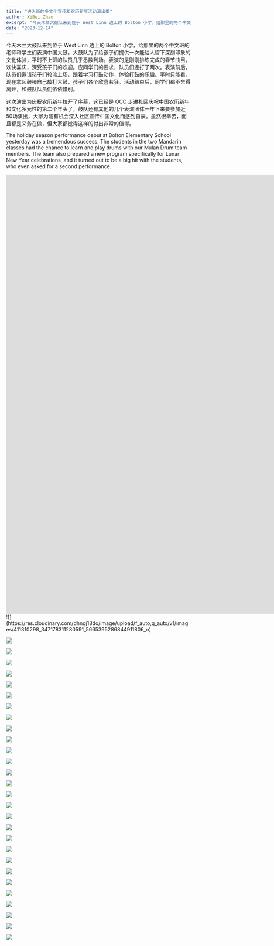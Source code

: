 ```yaml
---
title: "进入新的多文化宣传和农历新年活动演出季"
author: XiBei Zhao
excerpt: "今天木兰大鼓队来到位于 West Linn 边上的 Bolton 小学，给那里的两个中文班的老师和学生们表演中国大鼓。大鼓队为了给孩子们提供一次能给人留下深刻印象的文化体验，平时不上班的队员几乎悉数到场。表演的是刚刚排练完成的春节曲目，欢快喜庆，深受孩子们的欢迎。应同学们的要求，队员们连打了两次。表演前后，队员们邀请孩子们轮流上场，跟着学习打鼓动作，体验打鼓的乐趣。平时只能看，现在拿起鼓棒自己敲打大鼓，孩子们各个欣喜若狂。活动结束后，同学们都不舍得离开，和鼓队队员们依依惜别。"
date: "2023-12-14"
---
```


今天木兰大鼓队来到位于 West Linn 边上的 Bolton 小学，给那里的两个中文班的老师和学生们表演中国大鼓。大鼓队为了给孩子们提供一次能给人留下深刻印象的文化体验，平时不上班的队员几乎悉数到场。表演的是刚刚排练完成的春节曲目，欢快喜庆，深受孩子们的欢迎。应同学们的要求，队员们连打了两次。表演前后，队员们邀请孩子们轮流上场，跟着学习打鼓动作，体验打鼓的乐趣。平时只能看，现在拿起鼓棒自己敲打大鼓，孩子们各个欣喜若狂。活动结束后，同学们都不舍得离开，和鼓队队员们依依惜别。

这次演出为庆祝农历新年拉开了序幕，这已经是 OCC 走进社区庆祝中国农历新年和文化多元性的第二个年头了，鼓队还有其他的几个表演团体一年下来要参加近50场演出，大家为能有机会深入社区宣传中国文化而感到自豪。虽然很辛苦，而且都是义务在做，但大家都觉得这样的付出非常的值得。

The holiday season performance debut at Bolton Elementary School yesterday was a tremendous success. The students in the two Mandarin classes had the chance to learn and play drums with our Mulan Drum team members. The team also prepared a new program specifically for Lunar New Year celebrations, and it turned out to be a big hit with the students, who even asked for a second performance.

<iframe width="2135" height="1200" src="https://www.youtube.com/embed/4rYBPRmogc8" title="Holiday Season Performance Debut at Bolton Elementary School" frameborder="0" allow="accelerometer; autoplay; clipboard-write; encrypted-media; gyroscope; picture-in-picture; web-share" allowfullscreen></iframe>
<br>
![](https://res.cloudinary.com/dhngj18do/image/upload/f_auto,q_auto/v1/images/411310298_347178311280591_5665395286844911806_n)

![](https://res.cloudinary.com/dhngj18do/image/upload/f_auto,q_auto/v1/images/411321015_347178104613945_8193415025395424118_n)

![](https://res.cloudinary.com/dhngj18do/image/upload/f_auto,q_auto/v1/images/411517596_347178421280580_5844564393846613578_n)

![](https://res.cloudinary.com/dhngj18do/image/upload/f_auto,q_auto/v1/images/411340918_347178191280603_6763486288616760004_n)

![](https://res.cloudinary.com/dhngj18do/image/upload/f_auto,q_auto/v1/images/411546558_347178507947238_9050057970647725093_n)

![](https://res.cloudinary.com/dhngj18do/image/upload/f_auto,q_auto/v1/images/411343127_347178347947254_5520581512149869352_n)

![](https://res.cloudinary.com/dhngj18do/image/upload/f_auto,q_auto/v1/images/411397702_347178441280578_3123864444361191540_n)

![](https://res.cloudinary.com/dhngj18do/image/upload/f_auto,q_auto/v1/images/411525809_347177941280628_7761529820955087123_n)

![](https://res.cloudinary.com/dhngj18do/image/upload/f_auto,q_auto/v1/images/411318850_347177924613963_1355488184136711123_n)

![](https://res.cloudinary.com/dhngj18do/image/upload/f_auto,q_auto/v1/images/411324047_347177891280633_4488489441617227458_n)

![](https://res.cloudinary.com/dhngj18do/image/upload/f_auto,q_auto/v1/images/411318769_347178131280609_1894541164540418235_n)

![](https://res.cloudinary.com/dhngj18do/image/upload/f_auto,q_auto/v1/images/411304601_347177911280631_537137489065334172_n)

![](https://res.cloudinary.com/dhngj18do/image/upload/f_auto,q_auto/v1/images/411333439_347178211280601_2574897714498399792_n)

![](https://res.cloudinary.com/dhngj18do/image/upload/f_auto,q_auto/v1/images/411252712_347177847947304_197129786783298942_n)

![](https://res.cloudinary.com/dhngj18do/image/upload/f_auto,q_auto/v1/images/411330695_347178221280600_3522733317359691405_n)

![](https://res.cloudinary.com/dhngj18do/image/upload/f_auto,q_auto/v1/images411302366_347177997947289_8890276037838309762_n)

![](https://res.cloudinary.com/dhngj18do/image/upload/f_auto,q_auto/v1/images/411367432_347178557947233_513235518366341720_n)

![](https://res.cloudinary.com/dhngj18do/image/upload/f_auto,q_auto/v1/images/411532377_347178664613889_6515465390192096093_n)

![](https://res.cloudinary.com/dhngj18do/image/upload/f_auto,q_auto/v1/images/411521518_347178391280583_6097782664882568813_n)

![](https://res.cloudinary.com/dhngj18do/image/upload/f_auto,q_auto/v1/images/411367444_347178471280575_2436391852091152673_n)

![](https://res.cloudinary.com/dhngj18do/image/upload/f_auto,q_auto/v1/images/411321563_347178714613884_2595791221459494855_n)

![](https://res.cloudinary.com/dhngj18do/image/upload/f_auto,q_auto/v1/images/411318778_347178991280523_9012557312713664384_n)

![](https://res.cloudinary.com/dhngj18do/image/upload/f_auto,q_auto/v1/images/411400957_347179014613854_2343187476264841407_n)

![](https://res.cloudinary.com/dhngj18do/image/upload/f_auto,q_auto/v1/images/411542035_347178731280549_8259171853779192778_n)

![](https://res.cloudinary.com/dhngj18do/image/upload/f_auto,q_auto/v1/images/411376887_347178861280536_8981291636945969719_n)

![](https://res.cloudinary.com/dhngj18do/image/upload/f_auto,q_auto/v1/images/411344118_347178904613865_2441899760421256341_n)

![](https://res.cloudinary.com/dhngj18do/image/upload/f_auto,q_auto/v1/images/411344549_347179071280515_6961190555281993860_n)

![](https://res.cloudinary.com/dhngj18do/image/upload/f_auto,q_auto/v1/images/411038935_348757277789361_8917134349642489759_n)

![](https://res.cloudinary.com/dhngj18do/image/upload/f_auto,q_auto/v1/images/412427948_348757424456013_5174845086337198378_n)
